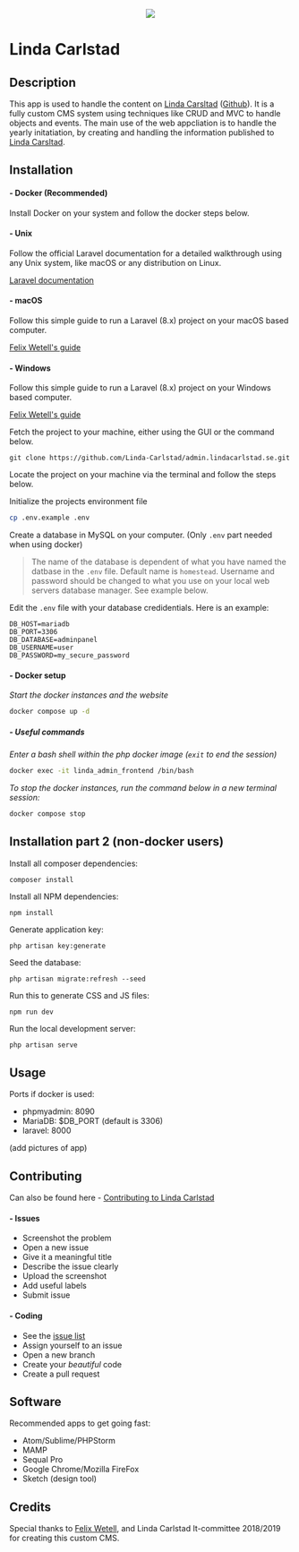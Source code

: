 <p align="center"><img src="https://lindacarlstad.se/img/logo.png"></p>

# Linda Carlstad

## Description
This app is used to handle the content on [Linda Carsltad](https://lindacarlstad.se) ([Github](https://github.com/Linda-Carlstad/lindacarlstad.se)). It is a fully custom CMS system using techniques like CRUD and MVC to handle objects and events. The main use of the web appcliation is to handle the yearly initatiation, by creating and handling the information published to [Linda Carsltad](https://lindacarlstad.se).

## Installation

#### - Docker (Recommended)

Install Docker on your system and follow the docker steps below.

#### - Unix
Follow the official Laravel documentation for a detailed walkthrough using any Unix system, like macOS or any distribution on Linux.

[Laravel documentation](https://laravel.com/docs/5.8/installation)

#### - macOS
Follow this simple guide to run a Laravel (8.x) project on your macOS based computer.

[Felix Wetell's guide](https://gist.github.com/felixwetell/37e9778a93563d92e751bf9b1e25f5b2)

#### - Windows
Follow this simple guide to run a Laravel (8.x) project on your Windows based computer.

[Felix Wetell's guide](https://gist.github.com/felixwetell/9e09136af52766dab4be7f616e39a5b2)

Fetch the project to your machine, either using the GUI or the command below.  

```
git clone https://github.com/Linda-Carlstad/admin.lindacarlstad.se.git
```

Locate the project on your machine via the terminal and follow the steps below. 

Initialize the projects environment file
```sh
cp .env.example .env
```

Create a database in MySQL on your computer. (Only `.env` part needed when using docker)

> The name of the database is dependent of what you have named the datbase in the `.env` file. Default name is `homestead`. Username and password should be changed to what you use on your local web servers database manager. See example below. 

Edit the `.env` file with your database credidentials. 
Here is an example:

```
DB_HOST=mariadb
DB_PORT=3306
DB_DATABASE=adminpanel
DB_USERNAME=user
DB_PASSWORD=my_secure_password
```

#### - Docker setup

*Start the docker instances and the website*
```sh
docker compose up -d
```

##### - Useful commands

*Enter a bash shell within the php docker image (`exit` to end the session)*
```sh
docker exec -it linda_admin_frontend /bin/bash
```
*To stop the docker instances, run the command below in a new terminal session:*
```sh
docker compose stop
```

## Installation part 2 (non-docker users)

Install all composer dependencies: 
```
composer install
```

Install all NPM dependencies: 
```
npm install
```

Generate application key:
```
php artisan key:generate
```

Seed the database:
```
php artisan migrate:refresh --seed
```

Run this to generate CSS and JS files:
```
npm run dev
```

Run the local development server: 
```sh
php artisan serve
```

## Usage

Ports if docker is used:

- phpmyadmin: 8090
- MariaDB: $DB_PORT (default is 3306)
- laravel: 8000

(add pictures of app)

## Contributing

Can also be found here - [Contributing to Linda Carlstad](https://github.com/Linda-Carlstad/admin-lindacarlstad.se/blob/master/CONTRIBUTING.md)

#### - Issues
- Screenshot the problem
- Open a new issue
- Give it a meaningful title
- Describe the issue clearly
- Upload the screenshot
- Add useful labels
- Submit issue

#### - Coding
- See the [issue list](https://github.com/Linda-Carlstad/lindacarlstad.se/issues)
- Assign yourself to an issue
- Open a new branch
- Create your _beautiful_ code
- Create a pull request

## Software
Recommended apps to get going fast:
- Atom/Sublime/PHPStorm
- MAMP
- Sequal Pro
- Google Chrome/Mozilla FireFox
- Sketch (design tool)

## Credits
Special thanks to [Felix Wetell](https://github.com/felixwetell), and Linda Carlstad It-committee 2018/2019 for creating this custom CMS.
